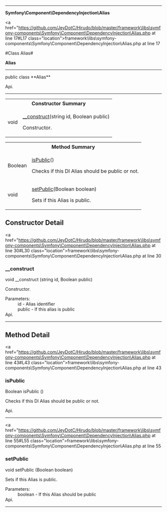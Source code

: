 
- - -

**Symfony\Component\DependencyInjection\Alias**


<a href="https://github.com/JeyDotC/Hirudo/blob/master/framework\libs\symfony-components\Symfony\Component\DependencyInjection\Alias.php at line 17#L17 class="location">framework\libs\symfony-components\Symfony\Component\DependencyInjection\Alias.php at line 17</a>

#Class Alias#

**Alias**




- - -

<p class="signature">public  class **Alias**</p>

<div class="comment" id="overview_description"><p></p></div>

<dl>
<dt>Api.</dt>
</dl>


- - -

<table id="summary_constructor">
<tr><th colspan="2">Constructor Summary</th></tr>
<tr>
<td><span class='k'></span> <span class='nx'>void</span></td>
<td class="description"><p class="name"><a href="#__construct">__construct</a>(string id, Boolean public)</p><p class="description">Constructor.</p></td>
</tr>
</table>

<table id="summary_method">
<tr><th colspan="2">Method Summary</th></tr>
<tr>
<td><span class='k'></span> <span class='nx'>Boolean</span></td>
<td class="description"><p class="name"><a href="#ispublic">isPublic</a>()</p><p class="description">Checks if this DI Alias should be public or not.</p></td>
</tr>
<tr>
<td><span class='k'></span> <span class='nx'>void</span></td>
<td class="description"><p class="name"><a href="#setpublic">setPublic</a>(Boolean boolean)</p><p class="description">Sets if this Alias is public.</p></td>
</tr>
</table>

<h2 id="detail_method">Constructor Detail</h2>

<a href="https://github.com/JeyDotC/Hirudo/blob/master/framework\libs\symfony-components\Symfony\Component\DependencyInjection\Alias.php at line 30#L30 class="location">framework\libs\symfony-components\Symfony\Component\DependencyInjection\Alias.php at line 30</a>

<h3 id="__construct">__construct</h3>
<span class='k'></span> <span class='nx'>void</span> <span class='nf'>__construct</span> (string id, Boolean public)

<div class="details">
<p>Constructor.</p><dl>
<dt>Parameters:</dt>
<dd>id - Alias identifier</dd>
<dd>public - If this alias is public</dd>
<dt>Api.</dt>
</dl>
</div>

- - -

<h2 id="detail_method">Method Detail</h2>

<a href="https://github.com/JeyDotC/Hirudo/blob/master/framework\libs\symfony-components\Symfony\Component\DependencyInjection\Alias.php at line 43#L43 class="location">framework\libs\symfony-components\Symfony\Component\DependencyInjection\Alias.php at line 43</a>

<h3 id="isPublic()">isPublic</h3>
<span class='k'></span> <span class='nx'>Boolean</span> <span class='nf'>isPublic</span> ()

<div class="details">
<p>Checks if this DI Alias should be public or not.</p><dl>
<dt>Api.</dt>
</dl>
</div>

- - -


<a href="https://github.com/JeyDotC/Hirudo/blob/master/framework\libs\symfony-components\Symfony\Component\DependencyInjection\Alias.php at line 55#L55 class="location">framework\libs\symfony-components\Symfony\Component\DependencyInjection\Alias.php at line 55</a>

<h3 id="setPublic()">setPublic</h3>
<span class='k'></span> <span class='nx'>void</span> <span class='nf'>setPublic</span> (Boolean boolean)

<div class="details">
<p>Sets if this Alias is public.</p><dl>
<dt>Parameters:</dt>
<dd>boolean - If this Alias should be public</dd>
<dt>Api.</dt>
</dl>
</div>

- - -

